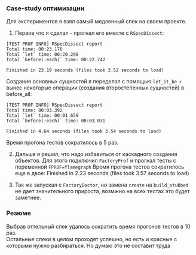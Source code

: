 ### Case-study оптимизации

Для экспериментов я взял самый медленный спек на своем проекте.

1) Первое что я сделал - прогнал его вместе с `RSpecDissect`:
```
[TEST PROF INFO] RSpecDissect report
Total time: 00:23.176
Total `let` time: 00:20.298
Total `before(:each)` time: 00:22.742

Finished in 23.19 seconds (files took 3.52 seconds to load)
```
Создание основных сущностей я переделал с помощью `let_it_be` + вынес некоторые операции (создания второстепенных сущностей) в before_all:
```
[TEST PROF INFO] RSpecDissect report
Total time: 00:03.392
Total `let` time: 00:01.659
Total `before(:each)` time: 00:03.031

Finished in 4.64 seconds (files took 3.54 seconds to load)
```
Время прогона тестов сократилось в 5 раз.

2) Дальше я решил, что надо избавиться от каскадного создания объектов. Для этого подключил `FactoryProf` и прогнал тесты с переменной `FPROF=flamegraph`
Время прогона тестов сократилось еще в двое:
Finished in 2.23 seconds (files took 3.57 seconds to load)

3) Так же запускал с `FactoryDoctor`, но замена `create` на `build_stubbed` не дает значительного прироста, возмжно на всех тестах это будет заметнее.

### Резюме
Выбрав оттельный спек удалось сократить время прогонов тестов в 10 раз.  
Остальные спеки в целом проходят успешно, но есть и красные с которыми нужно разбираться. Но думаю это не составит труда
